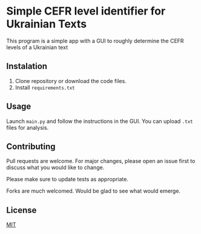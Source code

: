 # Simple CEFR level identifier for Ukrainian Texts

This program is a simple app with a GUI to roughly determine the CEFR levels of a Ukrainian text

## Instalation

1. Clone repository or download the code files.
2. Install `requirements.txt`

## Usage

Launch `main.py` and follow the instructions in the GUI. You can upload `.txt` files for analysis.

## Contributing

Pull requests are welcome. For major changes, please open an issue first
to discuss what you would like to change.

Please make sure to update tests as appropriate.

Forks are much welcomed. Would be glad to see what would emerge.

## License

[MIT](https://choosealicense.com/licenses/mit/)
